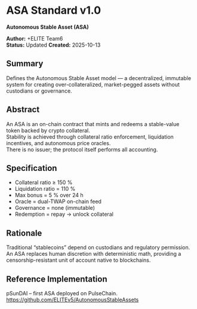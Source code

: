 # ASA Standard v1.0  
**Autonomous Stable Asset (ASA)**  

**Author:** +ELITE Team6  
**Status:** Updated 
**Created:** 2025-10-13  

## Summary
Defines the Autonomous Stable Asset model — a decentralized, immutable system for creating over-collateralized, market-pegged assets without custodians or governance.

## Abstract
An ASA is an on-chain contract that mints and redeems a stable-value token backed by crypto collateral.  
Stability is achieved through collateral ratio enforcement, liquidation incentives, and autonomous price oracles.  
There is no issuer; the protocol itself performs all accounting.

## Specification
- Collateral ratio ≥ 150 %  
- Liquidation ratio = 110 %  
- Max bonus = 5 % over 24 h  
- Oracle = dual-TWAP on-chain feed  
- Governance = none (immutable)  
- Redemption = repay → unlock collateral  

## Rationale
Traditional “stablecoins” depend on custodians and regulatory permission.  
An ASA replaces human discretion with deterministic math, providing a censorship-resistant unit of account native to blockchains.

## Reference Implementation
pSunDAI – first ASA deployed on PulseChain.  
https://github.com/ELITEv5/AutonomousStableAssets
